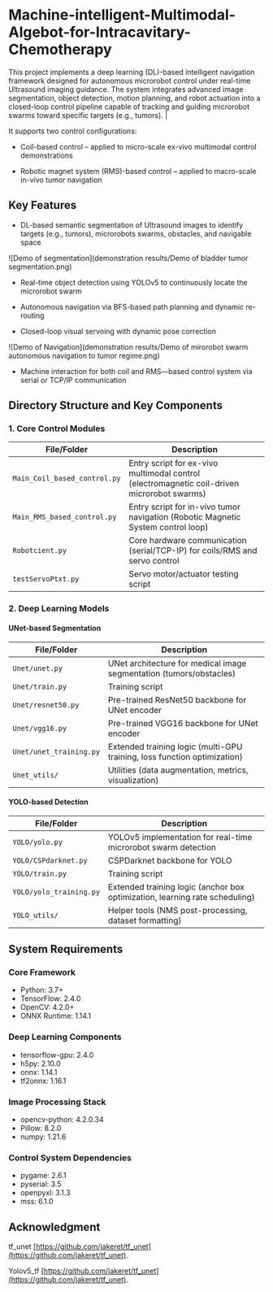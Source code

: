# Machine-intelligent-Multimodal-Algebot-for-Intracavitary-Chemotherapy

This project implements a deep learning (DL)-based intelligent navigation framework designed for autonomous microrobot control under real-time Ultrasound imaging guidance. The system integrates advanced image segmentation, object detection, motion planning, and robot actuation into a closed-loop control pipeline capable of tracking and guiding microrobot swarms toward specific targets (e.g., tumors).                                    |

It supports two control configurations:

- Coil-based control – applied to micro-scale ex-vivo multimodal control demonstrations

- Robotic magnet system (RMS)-based control – applied to macro-scale in-vivo tumor navigation


## Key Features

- DL-based semantic segmentation of Ultrasound images to identify targets (e.g., tumors), microrobots swarms, obstacles, and navigable space

 ![Demo of segmentation](demonstration results/Demo of bladder tumor segmentation.png)

- Real-time object detection using YOLOv5 to continuously locate the microrobot swarm

- Autonomous navigation via BFS-based path planning and dynamic re-routing

- Closed-loop visual servoing with dynamic pose correction
  
 ![Demo of Navigation](demonstration results/Demo of mirorobot swarm autonomous navigation to tumor regime.png)

- Machine interaction for both coil and RMS—based control system via serial or TCP/IP communication
## Directory Structure and Key Components

### 1. Core Control Modules

| File/Folder                  | Description                                                                                     |
|------------------------------|-------------------------------------------------------------------------------------------------|
| `Main_Coil_based_control.py` | Entry script for ex-vivo multimodal control (electromagnetic coil-driven microrobot swarms)     |
| `Main_RMS_based_control.py`  | Entry script for in-vivo tumor navigation (Robotic Magnetic System control loop)                |
| `Robotcient.py`              | Core hardware communication (serial/TCP-IP) for coils/RMS and servo control                    |
| `testServoPtxt.py`           | Servo motor/actuator testing script                                                            |

### 2. Deep Learning Models

#### UNet-based Segmentation

| File/Folder            | Description                                                                                     |
|------------------------|-------------------------------------------------------------------------------------------------|
| `Unet/unet.py`         | UNet architecture for medical image segmentation (tumors/obstacles)                            |
| `Unet/train.py`        | Training script                                     |
| `Unet/resnet50.py`     | Pre-trained ResNet50 backbone for UNet encoder                                                 |
| `Unet/vgg16.py`        | Pre-trained VGG16 backbone for UNet encoder                                                    |
| `Unet/unet_training.py`| Extended training logic (multi-GPU training, loss function optimization)                        |
| `Unet_utils/`          | Utilities (data augmentation, metrics, visualization)                                           |

#### YOLO-based Detection

| File/Folder            | Description                                                                                     |
|------------------------|-------------------------------------------------------------------------------------------------|
| `YOLO/yolo.py`         | YOLOv5 implementation for real-time microrobot swarm detection                                  |
| `YOLO/CSPdarknet.py`   | CSPDarknet backbone for YOLO                                                                    |
| `YOLO/train.py`        | Training script                                               |
| `YOLO/yolo_training.py`| Extended training logic (anchor box optimization, learning rate scheduling)                     |
| `YOLO_utils/`          | Helper tools (NMS post-processing, dataset formatting)                                          |


## System Requirements

  ### Core Framework 
  - Python: 3.7+ 
  - TensorFlow: 2.4.0 
  - OpenCV: 4.2.0+ 
  - ONNX Runtime: 1.14.1 
  ### Deep Learning Components
  - tensorflow-gpu: 2.4.0	
  - h5py: 2.10.0
  - onnx: 1.14.1
  - tf2onnx: 1.16.1
  ### Image Processing Stack
  - opencv-python: 4.2.0.34	
  - Pillow: 8.2.0
  - numpy: 1.21.6
  ### Control System Dependencies
  - pygame: 2.6.1     
  - pyserial: 3.5      
  - openpyxl: 3.1.3   
  - mss: 6.1.0

## Acknowledgment
  tf_unet    [https://github.com/jakeret/tf_unet](https://github.com/jakeret/tf_unet).

  Yolov5_tf   [https://github.com/jakeret/tf_unet](https://github.com/jakeret/tf_unet).

    


